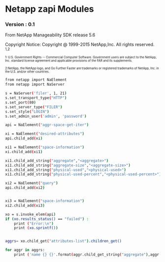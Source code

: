 # Netapp zapi Modules
### Version : 0.1

From NetApp Manageability SDK release 5.6

Copyright Notice:
Copyright @ 1999-2015 NetApp,Inc. All rights reserved.
<sup>1,2</sup>

<sub><sub>
1: U.S. Government Rights -- Commercial Computer Software.
Government users are subject to the NetApp, Inc. standard license agreement 
and applicable provisions of the FAR and its supplements.
</sub></sub>

<sub><sub>
2:NetApp, the NetApp logo, and Go Further Faster are trademarks or registered
trademarks of NetApp, Inc. in the U.S. and/or other countries.
</sub></sub>


~~~sh
from netapp import NaElement
from netapp import NaServer

s = NaServer('filer', 1, 21)
s.set_transport_type("HTTP")
s.set_port(80)
s.set_server_type("FILER")
s.set_style("LOGIN")
s.set_admin_user('admin', 'password')

api = NaElement("aggr-space-get-iter")

xi = NaElement("desired-attributes")
api.child_add(xi)

xi1 = NaElement("space-information")
xi.child_add(xi1)

xi1.child_add_string("aggregate","<aggregate>")
xi1.child_add_string("aggregate-size","<aggregate-size>")
xi1.child_add_string("physical-used","<physical-used>")
xi1.child_add_string("physical-used-percent","<physical-used-percent>")

xi2 = NaElement("query")
api.child_add(xi2)


xi3 = NaElement("space-information")
xi2.child_add(xi3)

xo = s.invoke_elem(api)
if (xo.results_status() == "failed") :
    print ("Error:\n")
    print (xo.sprintf())


aggrs= xo.child_get("attributes-list").children_get()

for aggr in aggrs:
    print ('name {} {}'.format(aggr.child_get_string("aggregate"),aggr.child_get_string("physical-used")))


~~~~
